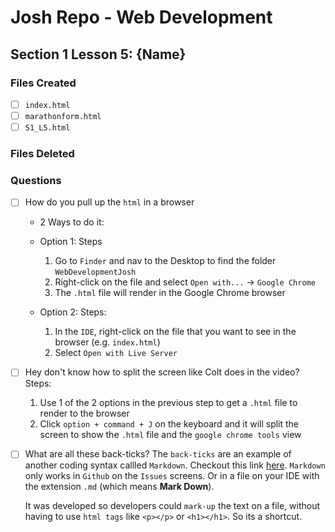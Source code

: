 # Josh Repo - Web Development

## Section 1 Lesson 5: {Name}

### Files Created
- [ ] `index.html`
- [ ] `marathonform.html`
- [ ] `S1_L5.html`

### Files Deleted

### Questions
- [ ] How do you pull up the `html` in a browser 

    + 2 Ways to do it: 
    + Option 1: 
        Steps
        1. Go to `Finder` and nav to the Desktop to find the folder `WebDevelopmentJosh`
        2. Right-click on the file and select `Open with...` -> `Google Chrome`
        3. The `.html` file will render in the Google Chrome browser

    + Option 2: 
        Steps: 
        1. In the `IDE`, right-click on the file that you want to see in the browser (e.g. `index.html`)
        2. Select `Open with Live Server`

- [ ] Hey don't know how to split the screen like Colt does in the video? 
    Steps: 
    1. Use 1 of the 2 options in the previous step to get a `.html` file to render to the browser
    2. Click `option + command + J` on the keyboard and it will split the screen to show the `.html` file and the `google chrome tools` view

- [ ] What are all these back-ticks? 
    The `back-ticks` are an example of another coding syntax callled `Markdown`. Checkout this link [here](https://www.markdownguide.org/cheat-sheet/). `Markdown` only works in `Github` on the `Issues` screens. Or in a file on your IDE with the extension `.md` (which means __Mark Down__). 

    It was developed so developers could `mark-up` the text on a file, without having to use `html tags` like `<p></p>` or `<h1></h1>`. So its a shortcut. 